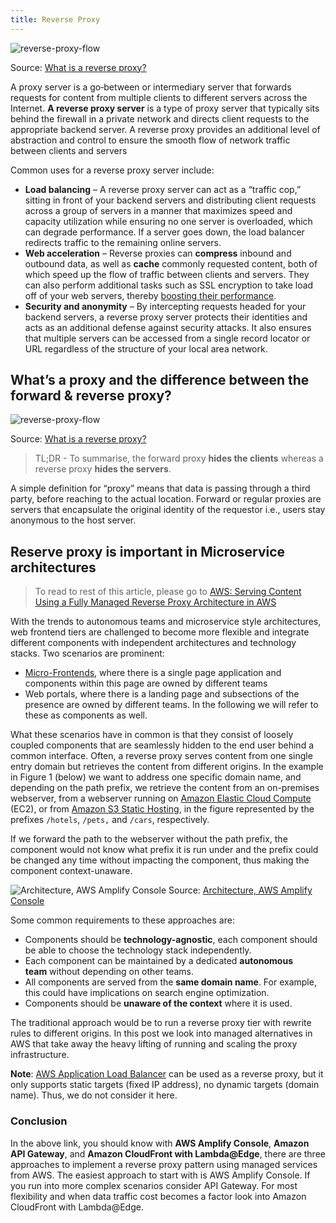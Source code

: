 ```yaml
---
title: Reverse Proxy
---
```


![reverse-proxy-flow](/img/linux/network/reverse-proxy-flow.svg)

Source: [What is a reverse proxy?](https://www.cloudflare.com/en-gb/learning/cdn/glossary/reverse-proxy/)

A proxy server is a go‑between or intermediary server that forwards requests for content from multiple clients to different servers across the Internet. **A reverse proxy server** is a type of proxy server that typically sits behind the firewall in a private network and directs client requests to the appropriate backend server. A reverse proxy provides an additional level of abstraction and control to ensure the smooth flow of network traffic between clients and servers

Common uses for a reverse proxy server include:

- **Load balancing** – A reverse proxy server can act as a “traffic cop,” sitting in front of your backend servers and distributing client requests across a group of servers in a manner that maximizes speed and capacity utilization while ensuring no one server is overloaded, which can degrade performance. If a server goes down, the load balancer redirects traffic to the remaining online servers.
- **Web acceleration** – Reverse proxies can **compress** inbound and outbound data, as well as **cache** commonly requested content, both of which speed up the flow of traffic between clients and servers. They can also perform additional tasks such as SSL encryption to take load off of your web servers, thereby [boosting their performance](https://www.nginx.com/resources/glossary/web-acceleration/).
- **Security and anonymity** – By intercepting requests headed for your backend servers, a reverse proxy server protects their identities and acts as an additional defense against security attacks. It also ensures that multiple servers can be accessed from a single record locator or URL regardless of the structure of your local area network.


## What’s a proxy and the difference between the forward & reverse proxy?

![reverse-proxy-flow](/img/linux/network/forward-proxy-flow.svg)

Source: [What is a reverse proxy?](https://www.cloudflare.com/en-gb/learning/cdn/glossary/reverse-proxy/)

> TL;DR - To summarise, the forward proxy **hides the clients** whereas a reverse proxy **hides the servers**.

A simple definition for “proxy” means that data is passing through a third party, before reaching to the actual location. Forward or regular proxies are servers that encapsulate the original identity of the requestor i.e., users stay anonymous to the host server.

## Reserve proxy is important in Microservice architectures

> To read to rest of this article, please go to [AWS: Serving Content Using a Fully Managed Reverse Proxy Architecture in AWS](https://aws.amazon.com/blogs/architecture/serving-content-using-fully-managed-reverse-proxy-architecture/#:~:text=Note%3A%20AWS%20Application%20Load%20Balancer,dynamic%20targets%20(domain%20name).)

With the trends to autonomous teams and microservice style architectures, web frontend tiers are challenged to become more flexible and integrate different components with independent architectures and technology stacks. Two scenarios are prominent:

- [Micro-Frontends](https://micro-frontends.org/), where there is a single page application and components within this page are owned by different teams
- Web portals, where there is a landing page and subsections of the presence are owned by different teams. In the following we will refer to these as components as well.

What these scenarios have in common is that they consist of loosely coupled components that are seamlessly hidden to the end user behind a common interface. Often, a reverse proxy serves content from one single entry domain but retrieves the content from different origins. In the example in Figure 1 (below) we want to address one specific domain name, and depending on the path prefix, we retrieve the content from an on-premises webserver, from a webserver running on [Amazon Elastic Cloud Compute](https://aws.amazon.com/ec2/) (EC2), or from [Amazon S3 Static Hosting](https://docs.aws.amazon.com/AmazonS3/latest/dev/WebsiteHosting.html), in the figure represented by the prefixes `/hotels`, `/pets,` and `/cars`, respectively. 

If we forward the path to the webserver without the path prefix, the component would not know what prefix it is run under and the prefix could be changed any time without impacting the component, thus making the component context-unaware.

![Architecture, AWS Amplify Console](/img/linux/network/Figure-1-Architecture-AWS-Amplify-Console-1024x533.png)
Source: [Architecture, AWS Amplify Console](https://aws.amazon.com/blogs/architecture/serving-content-using-fully-managed-reverse-proxy-architecture/#:~:text=Note%3A%20AWS%20Application%20Load%20Balancer,dynamic%20targets%20(domain%20name).)

Some common requirements to these approaches are:

-   Components should be **technology-agnostic**, each component should be able to choose the technology stack independently.
-   Each component can be maintained by a dedicated **autonomous team** without depending on other teams.
-   All components are served from the **same domain name**. For example, this could have implications on search engine optimization.
-   Components should be **unaware of the context** where it is used.

The traditional approach would be to run a reverse proxy tier with rewrite rules to different origins. In this post we look into managed alternatives in AWS that take away the heavy lifting of running and scaling the proxy infrastructure.

**Note**: [AWS Application Load Balancer](https://aws.amazon.com/elasticloadbalancing/application-load-balancer/) can be used as a reverse proxy, but it only supports static targets (fixed IP address), no dynamic targets (domain name). Thus, we do not consider it here.

### Conclusion
In the above link, you should know with **AWS Amplify Console**, **Amazon API Gateway**, and **Amazon CloudFront with Lambda@Edge**, there are three approaches to implement a reverse proxy pattern using managed services from AWS. The easiest approach to start with is AWS Amplify Console. If you run into more complex scenarios consider API Gateway. For most flexibility and when data traffic cost becomes a factor look into Amazon CloudFront with Lambda@Edge.
